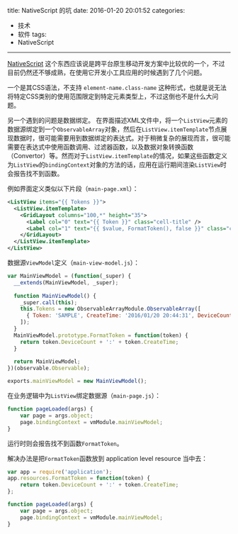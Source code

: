 title: NativeScript 的坑
date: 2016-01-20 20:01:52
categories:
  - 技术
  - 软件
tags:
  - NativeScript
---

[NativeScript](https://www.nativescript.org/) 这个东西应该说是跨平台原生移动开发方案中比较优的一个，不过目前仍然还不够成熟，在使用它开发小工具应用的时候遇到了几个问题。

一个是其CSS语法，不支持 `element-name.class-name` 这种形式，也就是说无法将特定CSS类别的使用范围限定到特定元素类型上，不过这倒也不是什么大问题。

另一个遇到的问题是数据绑定。
在界面描述XML文件中，将一个`ListView`元素的数据源绑定到一个`ObservableArray`对象，然后在`ListView.itemTemplate`节点展现数据时，很可能需要用到数据绑定的表达式。对于稍微复杂的展现而言，很可能需要在表达式中使用函数调用、过滤器函数，以及数据对象转换函数（Convertor）等。然而对于`ListView.itemTemplate`的情况，如果这些函数定义为`ListView`的`bindingContext`对象的方法的话，应用在运行期间渲染`ListView`时会报告找不到函数。

例如界面定义类似以下片段（`main-page.xml`）：
```XML
<ListView items="{{ Tokens }}">
  <ListView.itemTemplate>
    <GridLayout columns="100,*" height="35">
      <Label col="0" text="{{ Token }}" class="cell-title" />
      <Label col="1" text="{{ $value, FormatToken(), false }}" class="cell-detail" />
    </GridLayout>
  </ListView.itemTemplate>
</ListView>
```

数据源`ViewModel`定义（`main-view-model.js`）：
```javascript
var MainViewModel = (function(_super) {
  __extends(MainViewModel, _super);
  
  function MainViewModel() {
    _super.call(this);
    this.Tokens = new ObservableArrayModule.ObservableArray([
      { Token: 'SAMPLE', CreateTime: '2016/01/20 20:44:31', DeviceCount: 10 }
    ]);
  }
  MainViewModel.prototype.FormatToken = function(token) {
    return token.DeviceCount + ':' + token.CreateTime;
  }
  
  return MainViewModel;
})(observable.Observable);

exports.mainViewModel = new MainViewModel();
```

在业务逻辑中为`ListView`绑定数据源（`main-page.js`）：
```javascript
function pageLoaded(args) {
    var page = args.object;
    page.bindingContext = vmModule.mainViewModel;
}
```

运行时则会报告找不到函数`FormatToken`。

解决办法是把`FormatToken`函数放到 application level resource 当中去：
```javascript
var app = require('application');
app.resources.FormatToken = function(token) {
    return token.DeviceCount + ':' + token.CreateTime;
};

function pageLoaded(args) {
    var page = args.object;
    page.bindingContext = vmModule.mainViewModel;
}
```
